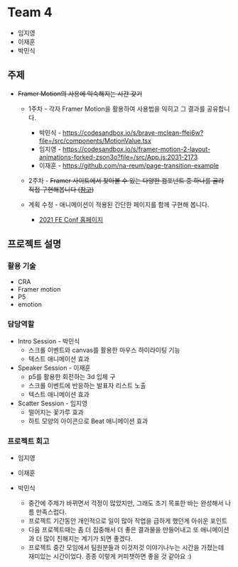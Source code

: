 # Team 4

* 임지영
* 이재훈
* 박민식

## 주제

* ~~Framer Motion의 사용에 익숙해지는 시간 갖기~~
  * 1주차 - 각자 Framer Motion을 활용하여 사용법을 익히고 그 결과를 공유합니다.
    * 박민식 - https://codesandbox.io/s/brave-mclean-ffei6w?file=/src/components/MotionValue.tsx
    * 임지영 - https://codesandbox.io/s/framer-motion-2-layout-animations-forked-zson3o?file=/src/App.js:2031-2173
    * 이재훈 - https://github.com/na-reum/page-transition-example
  * 2주차 - ~~Framer 사이트에서 찾아볼 수 있는 다양한 컴포넌트 중 하나를 골라 직접 구현해봅니다 ([참고](https://www.framer.com/examples/social-app/))~~

  * 계획 수정 - 애니메이션이 적용된 간단한 페이지를 함께 구현해 봅니다.
    * [2021 FE Conf 홈페이지](https://2021.feconf.kr/)



## 프로젝트 설명

### 활용 기술

* CRA
* Framer motion
* P5
* emotion

### 담당역할

* Intro Session - 박민식
  * 스크롤 이벤트와 canvas를 활용한 마우스 하이라이팅 기능
  * 텍스트 애니메이션 효과 
* Speaker Session - 이재훈
  * p5를 활용한 회전하는 3d 입체 구
  * 스크롤 이벤트에 반응하는 발표자 리스트 노출
  * 텍스트 애니메이션 효과
* Scatter Session - 임지영
  * 떨어지는 꽃가루 효과
  * 하트 모양의 아이콘으로 Beat 애니메이션 효과


### 프로젝트 회고

* 임지영

* 이재훈

* 박민식
  * 중간에 주제가 바뀌면서 걱정이 많았지만, 그래도 초기 목표한 바는 완성해서 나름 만족스럽다.
  * 프로젝트 기간동안 개인적으로 일이 많아 작업을 급하게 했던게 아쉬운 포인트
  * 다음 프로젝트때는 좀 더 집중해서 더 좋은 결과물을 만들어내고 또 애니메이션과 더 많이 친해지는 계기가 되면 좋겠다.
  * 프로젝트 중간 모임에서 팀원분들과 이것저것 이야기나누는 시간을 가졌는데 재미있는 시간이었다. 종종 이렇게 커피챗하면 좋을 것 같아요 :) 
  